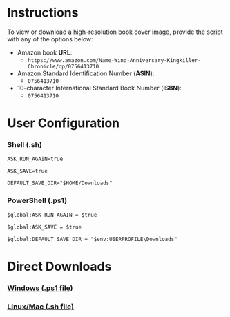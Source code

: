 # Instructions
To view or download a high-resolution book cover image, provide the script with any of the options below:

- Amazon book **URL**: 
  - ```https://www.amazon.com/Name-Wind-Anniversary-Kingkiller-Chronicle/dp/0756413710```
- Amazon Standard Identification Number (**ASIN**): 
  - ```0756413710```
- 10-character International Standard Book Number (**ISBN**): 
  - ```0756413710```

# User Configuration
### Shell (.sh)
```
ASK_RUN_AGAIN=true

ASK_SAVE=true

DEFAULT_SAVE_DIR="$HOME/Downloads"
```

### PowerShell (.ps1)
```
$global:ASK_RUN_AGAIN = $true

$global:ASK_SAVE = $true

$global:DEFAULT_SAVE_DIR = "$env:USERPROFILE\Downloads"
```

# Direct Downloads
### [Windows (.ps1 file)](https://github.com/drewmarsh/amazon-book-cover-grabber/releases/download/v1.0.1/amazon_book_cover_grabber.ps1)
### [Linux/Mac (.sh file)](https://github.com/drewmarsh/amazon-book-cover-grabber/releases/download/v1.0.1/amazon_book_cover_grabber.sh)
